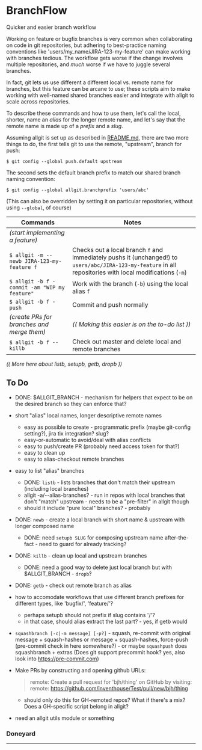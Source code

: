 BranchFlow
==========
Quicker and easier branch workflow

Working on feature or bugfix branches is very common when collaborating on code in git repositories, but adhering to best-practice naming conventions like 'users/my_name/JIRA-123-my-feature' can make working with branches tedious.  The workflow gets worse if the change involves multiple repositories, and _much_ worse if we have to juggle several branches.

In fact, git lets us use different a different local vs. remote name for branches, but this feature can be arcane to use; these scripts aim to make working with well-named shared branches easier and integrate with allgit to scale across repositories.

To describe these commands and how to use them, let's call the local, shorter, name an _alias_ for the longer remote name, and let's say that the remote name is made up of a _prefix_ and a _slug_.

Assuming allgit is set up as described in [README.md](README.md), there are two more things to do, the first tells git to use the remote, "upstream", branch for push:

`$ git config --global push.default upstream`

The second sets the default branch prefix to match our shared branch naming convention:

`$ git config --global allgit.branchprefix 'users/abc'`

(This can also be overridden by setting it on particular repositories, without using `--global`, of course)


| Commands | Notes |
|----------|-------|
| _(start implementing a feature)_ ||
| `$ allgit -m -- newb JIRA-123-my-feature f` | Checks out a local branch `f` and immediately pushs it (unchanged!) to `users/abc/JIRA-123-my-feature` in all repositories with local modifications (`-m`)
| `$ allgit -b f - commit -am "WIP my feature"` | Work with the branch (`-b`) using the local alias `f`
| `$ allgit -b f - push` | Commit and push normally
| _(create PRs for branches and merge them)_ | _(( Making this easier is on the to-do list ))_ |
| `$ allgit -b f -- killb` | Check out master and delete local and remote branches

_(( More here about listb, setupb, getb, dropb ))_

To Do
-----
- DONE: $ALLGIT_BRANCH - mechanism for helpers that expect to be on the desired branch so they can enforce that?

- short "alias" local names, longer descriptive remote names
    - easy as possible to create - programmatic prefix (maybe git-config setting?), jira tix integration? slug?
    - easy-or-automatic to avoid/deal with alias conflicts
    - easy to push/create PR  (probably need access token for that?)
    - easy to clean up
    - easy to alias-checkout remote branches

- easy to list "alias" branches
    - DONE: `listb` - lists branches that don't match their upstream (including local branches)
    - allgit -a/--alias-branches? - run in repos with local branches that don't "match" upstream - needs to be a "pre-filter" in allgit though
    - should it include "pure local" branches? - probably

- DONE: `newb` - create a local branch with short name & upstream with longer composed name
    - DONE: need `setupb SLUG` for composing upstream name after-the-fact - need to guard for already tracking?
- DONE: `killb` - clean up local and upstream branches
    - DONE: need a good way to delete just local branch but with $ALLGIT_BRANCH - `dropb`?
- DONE: `getb` - check out remote branch as alias

- how to accomodate workflows that use different branch prefixes for different types, like 'bugfix/', 'feature/'?
    - perhaps setupb should not prefix if slug contains '/'?
    - in that case, should alias extract the last part? - yes, if getb would

- `squashbranch [-c|-m message] [-p?]` - squash, re-commit with original message + squash-hashes or message + squash-hashes, force-push (pre-commit check in here somewhere?) - or maybe `squashpush` does squashbranch + extras  (Does git support precommit hook? yes, also look into https://pre-commit.com)

- Make PRs by constructing and opening github URLs:

    > remote: Create a pull request for 'bjh/thing' on GitHub by visiting:
    > remote:      https://github.com/inventhouse/Test/pull/new/bjh/thing

    - should only do this for GH-remoted repos?  What if there's a mix?  Does a GH-specific script belong in allgit?

- need an allgit utils module or something

### Doneyard

---
